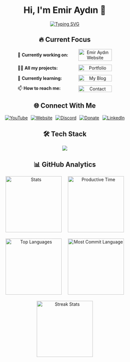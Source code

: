 <div align="center">

# Hi, I'm Emir Aydın 👋

[![Typing SVG](https://readme-typing-svg.demolab.com?font=Fira+Code&weight=600&size=24&duration=4000&pause=1000&color=38BCF7&center=true&width=500&lines=Professional+Game+Developer;Unreal+%26+Unity+Specialist;Full-Stack+Game+Programmer)](https://emiraydin.me)

## 🔥 Current Focus

<div style="width: 60%; max-width: 800px; margin: 0 auto;">
  <div style="display: flex; justify-content: space-between; align-items: center; margin: 12px 0;">
    <span style="width: 100%; text-align: left;">🔭 <strong>Currently working on:</strong></span>
    <a href="https://www.emiraydin.me/blog" target="_blank" style="width: 55%; display: block;">
      <img src="https://img.shields.io/badge/My Website-FF7139?style=for-the-badge&logo=unity&logoColor=white&labelWidth=100" alt="Emir Aydın Website" style="width: 100%;">
    </a>
  </div>
  
  <div style="display: flex; justify-content: space-between; align-items: center; margin: 12px 0;">
    <span style="width: 100%; text-align: left;">👨‍💻 <strong>All my projects:</strong></span>
    <a href="https://www.emiraydin.me/projects" target="_blank" style="width: 55%; display: block;">
      <img src="https://img.shields.io/badge/Projects-2EA44F?style=for-the-badge&logo=github&logoColor=white&labelWidth=100" alt="Portfolio" style="width: 100%;">
    </a>
  </div>
  
  <div style="display: flex; justify-content: space-between; align-items: center; margin: 12px 0;">
    <span style="width: 100%; text-align: left;">🌱 <strong>Currently learning:</strong></span>
    <a href="https://learn.microsoft.com/en-us/dotnet/csharp/" target="_blank" style="width: 55%; display: block;">
      <img src="https://img.shields.io/badge/My Blog-239120?style=for-the-badge&logo=github&logoColor=white&labelWidth=100" alt="My Blog" style="width: 100%;">
    </a>
  </div>
  
  <div style="display: flex; justify-content: space-between; align-items: center; margin: 12px 0;">
    <span style="width: 100%; text-align: left;">📫 <strong>How to reach me:</strong></span>
    <a href="https://emiraydin.me/contact" target="_blank" style="width: 55%; display: block;">
      <img src="https://img.shields.io/badge/Contact-4285F4?style=for-the-badge&logo=google-chrome&logoColor=white&labelWidth=100" alt="Contact" style="width: 100%;">
    </a>
  </div>
</div>

## 🌐 Connect With Me

<div style="display: flex; justify-content: center; gap: 10px; flex-wrap: wrap;">
  <a href="https://www.youtube.com/@yourchannel" target="_blank">
    <img src="https://img.shields.io/badge/YouTube-FF0000?style=for-the-badge&logo=youtube&logoColor=white" alt="YouTube">
  </a>
  <a href="https://www.emiraydin.me" target="_blank">
    <img src="https://img.shields.io/badge/Website-4CAF50?style=for-the-badge&logo=google-chrome&logoColor=white" alt="Website">
  </a>
  <a href="https://discord.gg/yourinvite" target="_blank">
    <img src="https://img.shields.io/badge/Discord-5865F2?style=for-the-badge&logo=discord&logoColor=white" alt="Discord">
  </a>
  <a href="https://github.com/sponsors/ibrahimemiraydin" target="_blank">
    <img src="https://img.shields.io/badge/Donate-FF5E5B?style=for-the-badge&logo=ko-fi&logoColor=white" alt="Donate">
  </a>
  <a href="https://www.linkedin.com/in/yourprofile" target="_blank">
    <img src="https://img.shields.io/badge/LinkedIn-0077B5?style=for-the-badge&logo=linkedin&logoColor=white" alt="LinkedIn">
  </a>
</div>

## 🛠️ Tech Stack

<div style="display: flex; justify-content: center; flex-wrap: wrap; gap: 15px;">
  <img src="https://skillicons.dev/icons?i=unreal,unity,csharp,cs,javascript,typescript,react,threejs,blender,maya,git,github,visualstudio,vscode,py" />
</div>

## 📊 GitHub Analytics

<div style="display: flex; justify-content: center; gap: 20px; flex-wrap: wrap;">
  <img src="https://github-profile-summary-cards.vercel.app/api/cards/stats?username=ibrahimemiraydin&theme=dracula" alt="Stats" height="180"/>
  <img src="https://github-profile-summary-cards.vercel.app/api/cards/productive-time?username=ibrahimemiraydin&theme=dracula&utcOffset=8" height="180" alt="Productive Time"/>
  <img src="https://github-profile-summary-cards.vercel.app/api/cards/repos-per-language?username=ibrahimemiraydin&theme=dracula" height="180" alt="Top Languages"/>
  <img src="https://github-profile-summary-cards.vercel.app/api/cards/most-commit-language?username=ibrahimemiraydin&theme=dracula" height="180" alt="Most Commit Language"/>
  <img src="https://github-readme-streak-stats.herokuapp.com/?user=ibrahimemiraydin&theme=dracula&hide_border=true" height="180" alt="Streak Stats"/>
</div>

</div>

